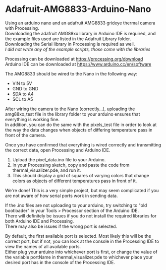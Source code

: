 # Adafruit-AMG8833-Arduino-Nano
Using an arduino nano and an adafruit AMG8833 grideye thermal camera with Processing.  
Downloading the adafruit AMG88xx library in Arduino IDE is required, and the example files used are listed in the Adafruit Library folder.  
Downloading the Serial library in Processing is required as well.  
*I did not write any of the example scripts, those come with the libraries*  

Processing can be downloaded at https://processing.org/download  
Arduino IDE can be downloaded at https://www.arduino.cc/en/software

The AMG8833 should be wired to the Nano in the following way:
* VIN to 5V
* GND to GND
* SDA to A4
* SCL to A5

After wiring the camera to the Nano (correctly...), uploading the amg88xx_test file in the library folder to your arduino ensures that everything is working fine.  
In addition, you can do the same with the pixels_test file in order to look at the way the data changes when objects of differing temperature pass in front of the camera.  

Once you have confirmed that everything is wired correctly and transmitting the correct data, open Processing and Arduino IDE.  
1. Upload the pixel_data.ino file to your Arduino.  
1. In your Processing sketch, copy and paste the code from thermal_visualizer.pde, and run it.  
1. This should display a grid of squares of varying colors that change colors as objects of different temperatures pass in front of it.

We're done! This is a very simple project, but may seem complicated if you are not aware of how serial ports work in sending data.  

If the .ino files are not uploading to your arduino, try switching to "old bootloader" in your Tools > Processor section of the Arduino IDE.  
There will definitely be issues if you do not install the required libraries for both Arduino IDE and Processing.  
There may also be issues if the wrong port is selected.  

By default, the first available port is selected. Most likely this will be the correct port, but if not, you can look at the console in the Processing IDE to view the names of all available ports.  
Either plug your arduino into whichever port is first, or change the value of the variable portName in thermal_visualizer.pde to whichever place your desired port has in the console of the Processing IDE. 
